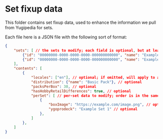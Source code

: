 # Set fixup data

This folder contains set fixup data, used to enhance the information we pull from Yugipedia for sets.

Each file here is a JSON file with the following sort of format:

```json
{
    "sets": [ // the sets to modify; each field is optional, but at least one field is needed to look up a set
        {"id": "00000000-0000-0000-0000-000000000000", "name": "Example Set One"},
        {"id": "00000000-0000-0000-0000-000000000000", "name": "Example Set Two"},
    ],
    "contents": [
        {
            "locales": ["en"], // optional; if omitted, will apply to all locales
            "distribution": {"name": "Basic Pack"}, // optional
            "packsPerBox": 30, // optional
            "hasHobbyRetailDifferences": true, // optional
            "perSet": [ // per-set data to modify; order is in the same order as 'sets' above
                {
                    "boxImage": "https://example.com/image.png", // optional
                    "ygoprodeck": "Example Set 1" // optional
                },
            ]
        },
    ]
}
```
